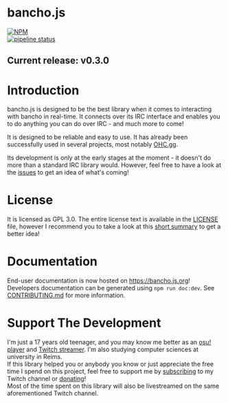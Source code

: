 # bancho.js

[![NPM](https://nodei.co/npm/bancho.js.png?compact=true)](https://nodei.co/npm/bancho.js/)  
[![pipeline status](https://git.cartooncraft.fr/ThePooN/bancho.js/badges/master/pipeline.svg)](https://git.cartooncraft.fr/ThePooN/bancho.js/commits/master)

## Current release: v0.3.0

# Introduction

bancho.js is designed to be the best library when it comes to interacting with bancho in real-time. It connects over its IRC interface and enables you to do anything you can do over IRC - and much more to come!

It is designed to be reliable and easy to use. It has already been successfully used in several projects, most notably [OHC.gg](https://ohc.gg).

Its development is only at the early stages at the moment - it doesn't do more than a standard IRC library would. However, feel free to have a look at the [issues](https://git.cartooncraft.fr/ThePooN/bancho.js/issues) to get an idea of what's coming!

# License

It is licensed as GPL 3.0. The entire license text is available in the [LICENSE](/LICENSE) file, however I recommend you to take a look at this [short summary](https://choosealicense.com/licenses/gpl-3.0/) to get a better idea!

# Documentation

End-user documentation is now hosted on https://bancho.js.org!  
Developers documentation can be generated using `npm run doc:dev`. See [CONTRIBUTING.md](CONTRIBUTING.md) for more information.

# Support The Development

I'm just a 17 years old teenager, and you may know me better as an [osu! player](https://osu.ppy.sh/u/ThePooN) and [Twitch streamer](https://twitch.tv/ThePooN02). I'm also studying computer sciences at university in Reims.  
If this library helped you or anybody you know or just appreciate the free time I spend on this project, feel free to support me by [subscribing](https://twitch.tv/ThePooN02/subscribe) to my Twitch channel or [donating](https://streamlabs.com/ThePooN02)!  
Most of the time spent on this library will also be livestreamed on the same aforementioned Twitch channel.